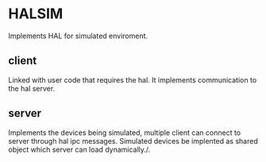 # HALSIM
Implements HAL for simulated enviroment.

## client
Linked with user code that requires the hal. It implements communication to the hal server.

## server
Implements the devices being simulated, multiple client can connect to server through hal ipc messages.
Simulated devices be implented as shared object which server can load dynamically./.